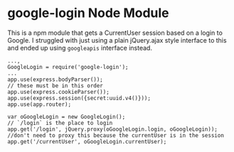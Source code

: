 google-login Node Module
=======================

This is a npm module that gets a CurrentUser session based on a login to Google. I struggled with just using a plain jQuery.ajax style interface to this and ended up using `googleapis` interface instead.

	...,
	GoogleLogin = require('google-login');
	...
	app.use(express.bodyParser());
	// these must be in this order
	app.use(express.cookieParser());
	app.use(express.session({secret:uuid.v4()}));
	app.use(app.router);
	
	var oGoogleLogin = new GoogleLogin();
	// `/login` is the place to login
	app.get('/login', jQuery.proxy(oGoogleLogin.login, oGoogleLogin));
	//don't need to proxy this because the currentUser is in the session 
	app.get('/currentUser', oGoogleLogin.currentUser);


